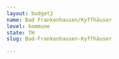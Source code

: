 ```yaml
---
layout: budget2
name: Bad Frankenhausen/Kyffhäuser
level: kommune
state: TH
slug: Bad-Frankenhausen-Kyffhäuser

---
```




